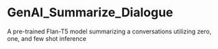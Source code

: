# GenAI_Summarize_Dialogue
A pre-trained Flan-T5 model summarizing a conversations utilizing zero, one, and few shot inference
